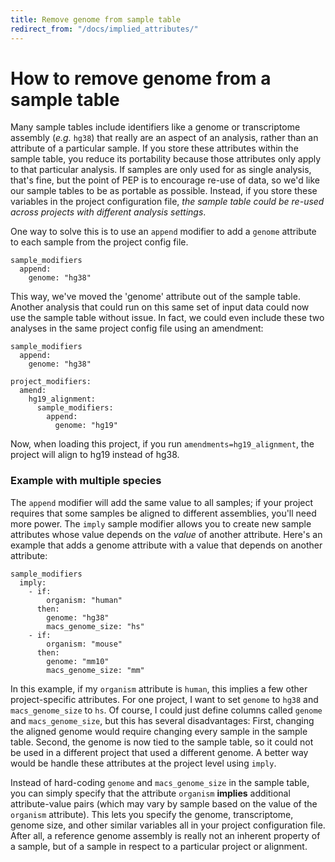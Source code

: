 ```yaml
---
title: Remove genome from sample table
redirect_from: "/docs/implied_attributes/"
---
```


# How to remove genome from a sample table

Many sample tables include identifiers like a genome or transcriptome assembly (*e.g.* `hg38`) that really are an aspect of an analysis, rather than an attribute of a particular sample. If you store these attributes within the sample table, you reduce its portability because those attributes only apply to that particular analysis. If samples are only used for as single analysis, that's fine, but the point of PEP is to encourage re-use of data, so we'd like our sample tables to be as portable as possible. Instead, if you store these variables in the project configuration file, *the sample table could be re-used across projects with different analysis settings*. 

One way to solve this is to use an `append` modifier to add a `genome` attribute to each sample from the project config file.

```
sample_modifiers
  append:
    genome: "hg38"
```

This way, we've moved the 'genome' attribute out of the sample table. Another analysis that could run on this same set of input data could now use the sample table without issue. In fact, we could even include these two analyses in the same project config file using an amendment:

```
sample_modifiers
  append:
    genome: "hg38"

project_modifiers:
  amend:
    hg19_alignment:
      sample_modifiers:
        append:
          genome: "hg19"
```

Now, when loading this project, if you run `amendments=hg19_alignment`, the project will align to hg19 instead of hg38.


### Example with multiple species

The `append` modifier will add the same value to all samples; if your project requires that some samples be aligned to different assemblies, you'll need more power. The `imply` sample modifier allows you to create new sample attributes whose value depends on the *value* of another attribute. Here's an example that adds a genome attribute with a value that depends on another attribute:


```
sample_modifiers
  imply:
    - if:
        organism: "human"
      then:
        genome: "hg38"
        macs_genome_size: "hs"
    - if:
        organism: "mouse"
      then:
        genome: "mm10"
        macs_genome_size: "mm"
```

In this example, if my `organism` attribute is `human`, this implies a few other project-specific attributes. For one project, I want to set `genome` to `hg38` and `macs_genome_size` to `hs`. Of course, I could just define columns called `genome` and `macs_genome_size`, but this has several disadvantages: First, changing the aligned genome would require changing every sample in the sample table. Second, the genome is now tied to the sample table, so it could not be used in a different project that used a different genome. A better way would be handle these attributes at the project level using `imply`.

Instead of hard-coding `genome` and `macs_genome_size` in the sample table, you can simply specify that the attribute `organism` **implies** additional attribute-value pairs (which may vary by sample based on the value of the `organism` attribute). This lets you specify the genome, transcriptome, genome size, and other similar variables all in your project configuration file. After all, a reference genome assembly is really not an inherent property of a sample, but of a sample in respect to a particular project or alignment.


